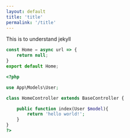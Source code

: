 ```yaml
---
layout: default
title: 'title'
permalink: '/title'
---
```


This is to understand jekyll

```js
const Home = async url => {
    return null;
}
export default Home;
```

```php
<?php 

use App\Models\User;

class HomeController extends BaseController {

    public function index(User $model){
        return 'hello world!';
    }
}
?>
```


